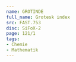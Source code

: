 ```yaml
---
name: GROTINDE
full_name: Grotesk index
src: FAST.753
disc: SiFoX-2
page: 121/1
tags:
- Chemie
- Mathematik
---
```

